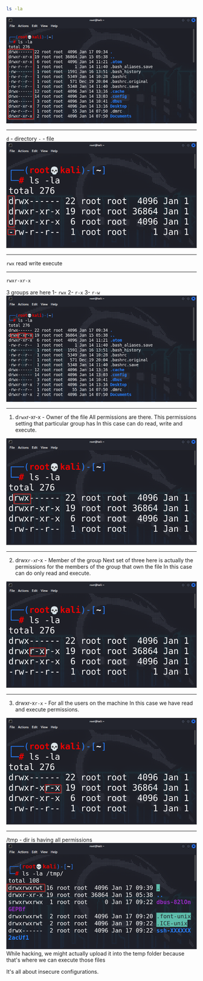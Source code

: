 ```bash
ls -la
```
![](images/01-ls-la.png)

---
`d` - directory
`-` - file
![](images/02-dir-file.png)  

---
`rwx`
read write execute

---
```bash
rwxr-xr-x
```
3 groups are here
1- `rwx` 2- `r-x` 3- `r-w`
![](images/08-3groups.png)

---
1. d`rwx`r-xr-x - Owner of the file
All permissions are there.
This permissions setting that particular group has
In this case can do read, write and execute.

![](images/03-rwx.png)

---

2. drwx`r-x`r-x - Member of the group
Next set of three here is actually the permissions for the members of the group that own the file
In this case can do only read and execute.

![](images/04-group-members.png)

---
3. drwxr-x`r-x` - For all the users on the machine
In this case we have read and execute permissions.

![](images/05-local-users.png)

---
/tmp - dir is having all permissions
![](images/06-tmp.png)
While hacking, we might actually upload it into the temp folder because that's where we can execute those files

It's all about insecure configurations.

